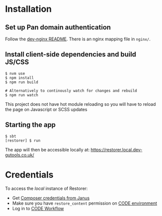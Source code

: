 # Installation

## Set up Pan domain authentication
Follow the [dev-nginx README](https://github.com/guardian/dev-nginx). There is an nginx mapping file in `nginx/`.

## Install client-side dependencies and build JS/CSS

```
$ nvm use
$ npm install
$ npm run build

# Alternatively to continously watch for changes and rebuild
$ npm run watch
```

This project does not have hot module reloading so you will have to reload the page on Javascript or SCSS updates

## Starting the app
```
$ sbt
[restorer] $ run
```

The app will then be accessible locally at: https://restorer.local.dev-gutools.co.uk/

# Credentials

To access the *local* instance of Restorer:

* Get [Composer credentials from Janus](https://janus.gutools.co.uk/credentials?permissionId=composer-dev)
* Make sure you have `restore_content` permission on [CODE environment](https://permissions.code.dev-gutools.co.uk/admin)
* Log in to [CODE Workflow](https://workflow.code.dev-gutools.co.uk/dashboard)
